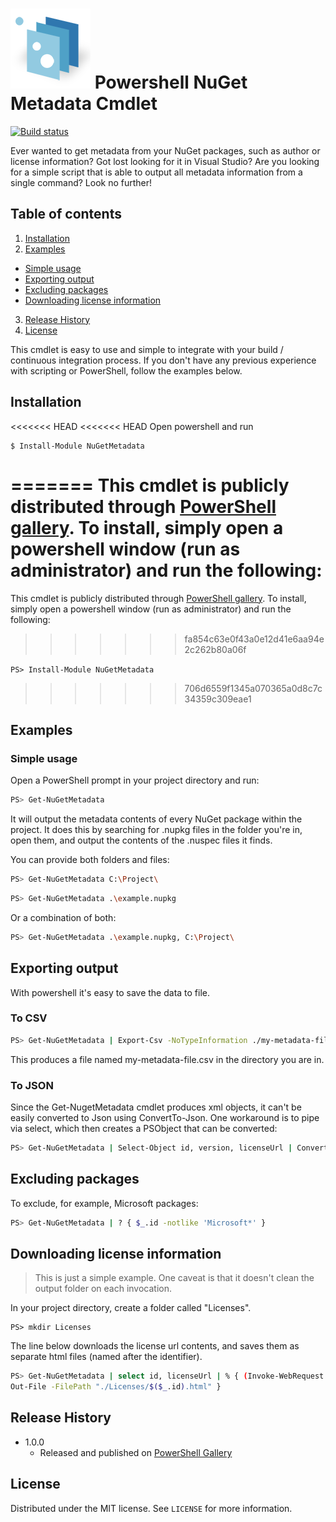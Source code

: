 <h1>
  <img src="logo.png" align="bottom" /> Powershell NuGet Metadata Cmdlet
</h1> 

[![Build status](https://ci.appveyor.com/api/projects/status/o2t3tprh7avi8d0i?svg=true)](https://ci.appveyor.com/project/SpiderUnicorn/powershell-nuget-metadata)


Ever wanted to get metadata from your NuGet packages, such as author or license information? 
Got lost looking for it in Visual Studio? Are you looking for a simple script that is able to 
output all metadata information from a single command?
Look no further!

## Table of contents
1. [Installation](#installation)
2. [Examples](#examples)
  * [Simple usage](#simple-usage)
  * [Exporting output](#exporting-output)
  * [Excluding packages](#excluding-packages)
  * [Downloading license information](#downloading-license-information)
3. [Release History](#release-history)
4. [License](#license)

This cmdlet is easy to use and simple to integrate with your build / continuous integration process. If you don't have any previous experience with scripting or PowerShell, follow the examples below.


## Installation
<<<<<<< HEAD
<<<<<<< HEAD
Open powershell and run
```
$ Install-Module NuGetMetadata
```
=======
This cmdlet is publicly distributed through [PowerShell gallery](https://www.powershellgallery.com/packages/NuGetMetadata/). To install, simply open a powershell window (run as administrator) and run the following:
=======
This cmdlet is publicly distributed through [PowerShell gallery](https://www.powershellgallery.com/packages/NuGetMetadata/).
To install, simply open a powershell window (run as administrator) and run the following:
>>>>>>> fa854c63e0f43a0e12d41e6aa94e2c262b80a06f

``
PS> Install-Module NuGetMetadata
``

>>>>>>> 706d6559f1345a070365a0d8c7c34359c309eae1
## Examples
### Simple usage
Open a PowerShell prompt in your project directory and run:
```sh
PS> Get-NuGetMetadata
```
It will output the metadata contents of every NuGet package within the project.
It does this by searching for .nupkg files in the folder you're in, open them, and output the contents of the .nuspec files it finds.

You can provide both folders and files:
```sh
PS> Get-NuGetMetadata C:\Project\
```
```sh
PS> Get-NuGetMetadata .\example.nupkg
```
Or a combination of both:
```sh
PS> Get-NuGetMetadata .\example.nupkg, C:\Project\
```
## Exporting output
With powershell it's easy to save the data to file.
### To CSV
```sh
PS> Get-NuGetMetadata | Export-Csv -NoTypeInformation ./my-metadata-file.csv
```
This produces a file named my-metadata-file.csv in the directory you are in.
### To JSON
Since the Get-NugetMetadata cmdlet produces xml objects, it can't be easily converted to Json using ConvertTo-Json.
One workaround is to pipe via select, which then creates a PSObject that can be converted:
```sh
PS> Get-NuGetMetadata | Select-Object id, version, licenseUrl | ConvertTo-Json | Out-File ./my-metadata-file.csv
```
## Excluding packages
To exclude, for example, Microsoft packages:
```sh
PS> Get-NuGetMetadata | ? { $_.id -notlike 'Microsoft*' }
```
## Downloading license information
> This is just a simple example. One caveat is that it doesn't clean the output folder on each invocation.

In your project directory, create a folder called "Licenses".
```
PS> mkdir Licenses
```

The line below downloads the license url contents, and saves them as separate html files (named after the identifier).
```sh
PS> Get-NuGetMetadata | select id, licenseUrl | % { (Invoke-WebRequest $_.licenseUrl).Content |
Out-File -FilePath "./Licenses/$($_.id).html" }
```

## Release History

* 1.0.0
    * Released and published on [PowerShell Gallery](https://www.powershellgallery.com/)

## License

Distributed under the MIT license. See ``LICENSE`` for more information.
